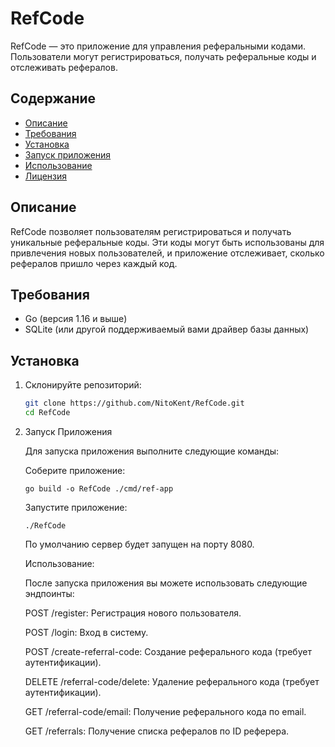 # RefCode

RefCode — это приложение для управления реферальными кодами. Пользователи могут регистрироваться, получать реферальные коды и отслеживать рефералов.

## Содержание

- [Описание](#описание)
- [Требования](#требования)
- [Установка](#установка)
- [Запуск приложения](#запуск-приложения)
- [Использование](#использование)
- [Лицензия](#лицензия)

## Описание

RefCode позволяет пользователям регистрироваться и получать уникальные реферальные коды. Эти коды могут быть использованы для привлечения новых пользователей, и приложение отслеживает, сколько рефералов пришло через каждый код.

## Требования

- Go (версия 1.16 и выше)
- SQLite (или другой поддерживаемый вами драйвер базы данных)

## Установка

1. Склонируйте репозиторий:

   ```bash
   git clone https://github.com/NitoKent/RefCode.git
   cd RefCode
   ```

2. Запуск Приложения

   Для запуска приложения выполните следующие команды:

   Соберите приложение:

   `go build -o RefCode ./cmd/ref-app`

   Запустите приложение:

   `./RefCode`

   По умолчанию сервер будет запущен на порту 8080.

   Использование:

   После запуска приложения вы можете использовать следующие эндпоинты:

   POST /register: Регистрация нового пользователя.
   
   POST /login: Вход в систему.
   
   POST /create-referral-code: Создание реферального кода (требует аутентификации).
   
   DELETE /referral-code/delete: Удаление реферального кода (требует аутентификации).
   
   GET /referral-code/email: Получение реферального кода по email.
   
   GET /referrals: Получение списка рефералов по ID реферера.
